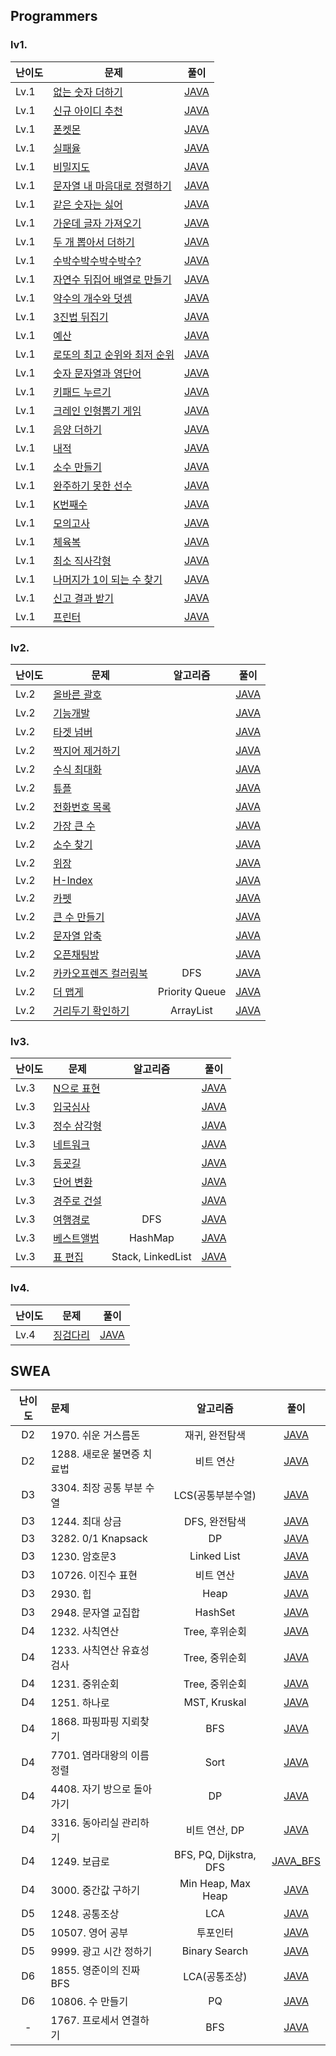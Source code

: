 ## Programmers
### lv1.
|난이도|문제|풀이|
|---|---|---|
|Lv.1|[없는 숫자 더하기](https://programmers.co.kr/learn/courses/30/lessons/86051)|[JAVA](https://github.com/Seoha-Yoon/algorithm/blob/main/programmers/lv1/없는숫자더하기.java)|
|Lv.1|[신규 아이디 추천](https://programmers.co.kr/learn/courses/30/lessons/72410)|[JAVA](https://github.com/Seoha-Yoon/algorithm/blob/main/programmers/lv1/신규아이디추천.java)|
|Lv.1|[폰켓몬](https://programmers.co.kr/learn/courses/30/lessons/1845)|[JAVA](https://github.com/Seoha-Yoon/algorithm/blob/main/programmers/lv1/폰켓몬.java)|
|Lv.1|[실패율](https://programmers.co.kr/learn/courses/30/lessons/42889)|[JAVA](https://github.com/Seoha-Yoon/algorithm/blob/main/programmers/lv1/실패율.java)|
|Lv.1|[비밀지도](https://programmers.co.kr/learn/courses/30/lessons/17681)|[JAVA](https://github.com/Seoha-Yoon/algorithm/blob/main/programmers/lv1/비밀지도.java)|
|Lv.1|[문자열 내 마음대로 정렬하기](https://programmers.co.kr/learn/courses/30/lessons/12915)|[JAVA](https://github.com/Seoha-Yoon/algorithm/blob/main/programmers/lv1/문자열내마음대로정렬하기.java)|
|Lv.1|[같은 숫자는 싫어](https://programmers.co.kr/learn/courses/30/lessons/12906)|[JAVA](https://github.com/Seoha-Yoon/algorithm/blob/main/programmers/lv1/같은숫자는싫어.java)|
|Lv.1|[가운데 글자 가져오기](https://programmers.co.kr/learn/courses/30/lessons/12903)|[JAVA](https://github.com/Seoha-Yoon/algorithm/blob/main/programmers/lv1/가운데글자가져오기.java)|
|Lv.1|[두 개 뽑아서 더하기](https://programmers.co.kr/learn/courses/30/lessons/68644)|[JAVA](https://github.com/Seoha-Yoon/algorithm/blob/main/programmers/lv1/두개뽑아서더하기.java)|
|Lv.1|[수박수박수박수박수?](https://programmers.co.kr/learn/courses/30/lessons/12922)|[JAVA](https://github.com/Seoha-Yoon/algorithm/blob/main/programmers/lv1/수박수.java)|
|Lv.1|[자연수 뒤집어 배열로 만들기](https://programmers.co.kr/learn/courses/30/lessons/12932)|[JAVA](https://github.com/Seoha-Yoon/algorithm/blob/main/programmers/lv1/자연수뒤집어배열로만들기.java)|
|Lv.1|[약수의 개수와 덧셈](https://programmers.co.kr/learn/courses/30/lessons/77884)|[JAVA](https://github.com/Seoha-Yoon/algorithm/blob/main/programmers/lv1/약수의개수와덧셈.java)|
|Lv.1|[3진법 뒤집기](https://programmers.co.kr/learn/courses/30/lessons/68935)|[JAVA](https://github.com/Seoha-Yoon/algorithm/blob/main/programmers/lv1/삼진법뒤집기.java)|
|Lv.1|[예산](https://programmers.co.kr/learn/courses/30/lessons/12982)|[JAVA](https://github.com/Seoha-Yoon/algorithm/blob/main/programmers/lv1/예산.java)|
|Lv.1|[로또의 최고 순위와 최저 순위](https://programmers.co.kr/learn/courses/30/lessons/77484)|[JAVA](https://github.com/Seoha-Yoon/algorithm/blob/main/programmers/lv1/로또의최고순위와최저순위.java)|
|Lv.1|[숫자 문자열과 영단어](https://programmers.co.kr/learn/courses/30/lessons/81301)|[JAVA](https://github.com/Seoha-Yoon/algorithm/blob/main/programmers/lv1/숫자문자열과영단어.java)|
|Lv.1|[키패드 누르기](https://programmers.co.kr/learn/courses/30/lessons/67256)|[JAVA](https://github.com/Seoha-Yoon/algorithm/blob/main/programmers/lv1/키패드누르기.java)|
|Lv.1|[크레인 인형뽑기 게임](https://programmers.co.kr/learn/courses/30/lessons/64061)|[JAVA](https://github.com/Seoha-Yoon/algorithm/blob/main/programmers/lv1/크레인인형뽑기게임.java)|
|Lv.1|[음양 더하기](https://programmers.co.kr/learn/courses/30/lessons/76501)|[JAVA](https://github.com/Seoha-Yoon/algorithm/blob/main/programmers/lv1/음양더하기.java)|
|Lv.1|[내적](https://programmers.co.kr/learn/courses/30/lessons/70128)|[JAVA](https://github.com/Seoha-Yoon/algorithm/blob/main/programmers/lv1/내적.java)|
|Lv.1|[소수 만들기](https://programmers.co.kr/learn/courses/30/lessons/12977)|[JAVA](https://github.com/Seoha-Yoon/algorithm/blob/main/programmers/lv1/소수만들기.java)|
|Lv.1|[완주하기 못한 선수](https://programmers.co.kr/learn/courses/30/lessons/42576)|[JAVA](https://github.com/Seoha-Yoon/algorithm/blob/main/programmers/lv1/완주하지못한선수.java)|
|Lv.1|[K번째수](https://programmers.co.kr/learn/courses/30/lessons/42748)|[JAVA](https://github.com/Seoha-Yoon/algorithm/blob/main/programmers/lv1/K번째수.java)|
|Lv.1|[모의고사](https://programmers.co.kr/learn/courses/30/lessons/42840)|[JAVA](https://github.com/Seoha-Yoon/algorithm/blob/main/programmers/lv1/모의고사.java)|
|Lv.1|[체육복](https://programmers.co.kr/learn/courses/30/lessons/42862)|[JAVA](https://github.com/Seoha-Yoon/algorithm/blob/main/programmers/lv1/체육복.java)|
|Lv.1|[최소 직사각형](https://programmers.co.kr/learn/courses/30/lessons/86491)|[JAVA](https://github.com/Seoha-Yoon/algorithm/blob/main/programmers/lv1/최소직사각형.java)|
|Lv.1|[나머지가 1이 되는 수 찾기](https://programmers.co.kr/learn/courses/30/lessons/87389)|[JAVA](https://github.com/Seoha-Yoon/algorithm/blob/main/programmers/lv1/나머지가1이되는수.java)|
|Lv.1|[신고 결과 받기](https://programmers.co.kr/learn/courses/30/lessons/92334)|[JAVA](https://github.com/Seoha-Yoon/algorithm/blob/main/programmers/lv1/신고결과받기.java)|
|Lv.1|[프린터](https://programmers.co.kr/learn/courses/30/lessons/42587#)|[JAVA](https://github.com/Seoha-Yoon/algorithm/blob/main/programmers/lv1/프린터.java)|

### lv2.
|난이도|문제|알고리즘|풀이|
|---|---|:---:|---|
|Lv.2|[올바른 괄호](https://programmers.co.kr/learn/courses/30/lessons/12909)||[JAVA](https://github.com/Seoha-Yoon/algorithm/blob/main/programmers/lv2/올바른괄호.java)|
|Lv.2|[기능개발](https://programmers.co.kr/learn/courses/30/lessons/42586)||[JAVA](https://github.com/Seoha-Yoon/algorithm/blob/main/programmers/lv2/기능개발.java)|
|Lv.2|[타겟 넘버](https://programmers.co.kr/learn/courses/30/lessons/43165)||[JAVA](https://github.com/Seoha-Yoon/algorithm/blob/main/programmers/lv2/타겟넘버.java)|
|Lv.2|[짝지어 제거하기](https://programmers.co.kr/learn/courses/30/lessons/12973)||[JAVA](https://github.com/Seoha-Yoon/algorithm/blob/main/programmers/lv2/짝지어제거하기.java)|
|Lv.2|[수식 최대화](https://programmers.co.kr/learn/courses/30/lessons/67257)||[JAVA](https://github.com/Seoha-Yoon/algorithm/blob/main/programmers/lv2/수식최대화.java)|
|Lv.2|[튜플](https://programmers.co.kr/learn/courses/30/lessons/64065)||[JAVA](https://github.com/Seoha-Yoon/algorithm/blob/main/programmers/lv2/튜플.java)|
|Lv.2|[전화번호 목록](https://programmers.co.kr/learn/courses/30/lessons/42577)||[JAVA](https://github.com/Seoha-Yoon/algorithm/blob/main/programmers/lv2/전화번호목록.java)|
|Lv.2|[가장 큰 수](https://programmers.co.kr/learn/courses/30/lessons/42746)||[JAVA](https://github.com/Seoha-Yoon/algorithm/blob/main/programmers/lv2/가장큰수.java)|
|Lv.2|[소수 찾기](https://programmers.co.kr/learn/courses/30/lessons/42839)||[JAVA](https://github.com/Seoha-Yoon/algorithm/blob/main/programmers/lv2/소수찾기.java)|
|Lv.2|[위장](https://programmers.co.kr/learn/courses/30/lessons/42578)||[JAVA](https://github.com/Seoha-Yoon/algorithm/blob/main/programmers/lv2/위장.java)|
|Lv.2|[H-Index](https://programmers.co.kr/learn/courses/30/lessons/42747)||[JAVA](https://github.com/Seoha-Yoon/algorithm/blob/main/programmers/lv2/H_Index.java)|
|Lv.2|[카펫](https://programmers.co.kr/learn/courses/30/lessons/42842)||[JAVA](https://github.com/Seoha-Yoon/algorithm/blob/main/programmers/lv2/카펫.java)|
|Lv.2|[큰 수 만들기](https://programmers.co.kr/learn/courses/30/lessons/42883)||[JAVA](https://github.com/Seoha-Yoon/algorithm/blob/main/programmers/lv2/큰수만들기.java)|
|Lv.2|[문자열 압축](https://programmers.co.kr/learn/courses/30/lessons/60057)||[JAVA](https://github.com/Seoha-Yoon/algorithm/blob/main/programmers/lv2/문자열압축.java)|
|Lv.2|[오픈채팅방](https://programmers.co.kr/learn/courses/30/lessons/42888)||[JAVA](https://github.com/Seoha-Yoon/algorithm/blob/main/programmers/lv2/오픈채팅방.java)|
|Lv.2|[카카오프렌즈 컬러링북](https://programmers.co.kr/learn/courses/30/lessons/1829)|DFS|[JAVA](https://github.com/Seoha-Yoon/algorithm/blob/main/programmers/lv2/컬러링북.java)|
|Lv.2|[더 맵게](https://programmers.co.kr/learn/courses/30/lessons/42626)|Priority Queue|[JAVA](https://github.com/Seoha-Yoon/algorithm/blob/main/programmers/lv2/더맵게.java)|
|Lv.2|[거리두기 확인하기](https://programmers.co.kr/learn/courses/30/lessons/81302#fn1)|ArrayList|[JAVA](https://github.com/Seoha-Yoon/algorithm/blob/main/programmers/lv2/거리두기확인하기.java)|

### lv3.
|난이도|문제|알고리즘|풀이|
|---|---|:---:|---|
|Lv.3|[N으로 표현](https://programmers.co.kr/learn/courses/30/lessons/42895)||[JAVA](https://github.com/Seoha-Yoon/algorithm/blob/main/programmers/lv3/N으로표현.java)|
|Lv.3|[입국심사](https://programmers.co.kr/learn/courses/30/lessons/43238)||[JAVA](https://github.com/Seoha-Yoon/algorithm/blob/main/programmers/lv3/입국심사.java)|
|Lv.3|[정수 삼각형](https://programmers.co.kr/learn/courses/30/lessons/43105)||[JAVA](https://github.com/Seoha-Yoon/algorithm/blob/main/programmers/lv3/정수삼각형.java)|
|Lv.3|[네트워크](https://programmers.co.kr/learn/courses/30/lessons/43162)||[JAVA](https://github.com/Seoha-Yoon/algorithm/blob/main/programmers/lv3/네트워크.java)|
|Lv.3|[등굣길](https://programmers.co.kr/learn/courses/30/lessons/42898)||[JAVA](https://github.com/Seoha-Yoon/algorithm/blob/main/programmers/lv3/등굣길.java)|
|Lv.3|[단어 변환](https://programmers.co.kr/learn/courses/30/lessons/43163)||[JAVA](https://github.com/Seoha-Yoon/algorithm/blob/main/programmers/lv3/단어변환.java)|
|Lv.3|[경주로 건설](https://programmers.co.kr/learn/courses/30/lessons/67259)||[JAVA](https://github.com/Seoha-Yoon/algorithm/blob/main/programmers/lv3/경주로건설.java)|
|Lv.3|[여행경로](https://programmers.co.kr/learn/courses/30/lessons/43164#)|DFS|[JAVA](https://github.com/Seoha-Yoon/algorithm/blob/main/programmers/lv3/여행경로.java)|
|Lv.3|[베스트앨범](https://programmers.co.kr/learn/courses/30/lessons/42579#)|HashMap|[JAVA](https://github.com/Seoha-Yoon/algorithm/blob/main/programmers/lv3/베스트앨범.java)|
|Lv.3|[표 편집](https://programmers.co.kr/learn/courses/30/lessons/81303)|Stack, LinkedList|[JAVA](https://github.com/Seoha-Yoon/algorithm/blob/main/programmers/lv3/표편집.java)|

### lv4.
|난이도|문제|풀이|
|---|---|---|
|Lv.4|[징검다리](https://programmers.co.kr/learn/courses/30/lessons/43236)|[JAVA](https://github.com/Seoha-Yoon/algorithm/blob/main/programmers/lv4/징검다리.java)|


## SWEA
난이도|문제|알고리즘|풀이
:---:|:---|:---:|:---:
D2|1970. 쉬운 거스름돈|재귀, 완전탐색|[JAVA](https://github.com/Seoha-Yoon/algorithm/blob/main/swea/D2/swea_1970.java)
D2|1288. 새로운 불면증 치료법|비트 연산|[JAVA](https://github.com/Seoha-Yoon/algorithm/blob/main/swea/D2/swea_1288.java)
D3|3304. 최장 공통 부분 수열|LCS(공통부분수열)|[JAVA](https://github.com/Seoha-Yoon/algorithm/blob/main/swea/D3/swea_3304.java)
D3|1244. 최대 상금|DFS, 완전탐색|[JAVA](https://github.com/Seoha-Yoon/algorithm/blob/main/swea/D3/swea_1244.java)
D3|3282. 0/1 Knapsack|DP|[JAVA](https://github.com/Seoha-Yoon/algorithm/blob/main/swea/D3/swea_3282.java)
D3|1230. 암호문3|Linked List|[JAVA](https://github.com/Seoha-Yoon/algorithm/blob/main/swea/D3/swea_1230.java)
D3|10726. 이진수 표현|비트 연산|[JAVA](https://github.com/Seoha-Yoon/algorithm/blob/main/swea/D3/swea_10726.java)
D3|2930. 힙|Heap|[JAVA](https://github.com/Seoha-Yoon/algorithm/blob/main/swea/D3/swea_2930.java)
D3|2948. 문자열 교집합|HashSet|[JAVA](https://github.com/Seoha-Yoon/algorithm/blob/main/swea/D3/swea_2948.java)
D4|1232. 사칙연산|Tree, 후위순회|[JAVA](https://github.com/Seoha-Yoon/algorithm/blob/main/swea/D4/swea_1232.java)
D4|1233. 사칙연산 유효성 검사|Tree, 중위순회|[JAVA](https://github.com/Seoha-Yoon/algorithm/blob/main/swea/D4/swea_1233.java)
D4|1231. 중위순회|Tree, 중위순회|[JAVA](https://github.com/Seoha-Yoon/algorithm/blob/main/swea/D4/swea_1231.java)
D4|1251. 하나로|MST, Kruskal|[JAVA](https://github.com/Seoha-Yoon/algorithm/blob/main/swea/D4/swea_1251.java)
D4|1868. 파핑파핑 지뢰찾기|BFS|[JAVA](https://github.com/Seoha-Yoon/algorithm/blob/main/swea/D4/swea_1868.java)
D4|7701. 염라대왕의 이름 정렬|Sort|[JAVA](https://github.com/Seoha-Yoon/algorithm/blob/main/swea/D4/swea_7701.java)
D4|4408. 자기 방으로 돌아가기|DP|[JAVA](https://github.com/Seoha-Yoon/algorithm/blob/main/swea/D4/swea_4408.java)
D4|3316. 동아리실 관리하기|비트 연산, DP|[JAVA](https://github.com/Seoha-Yoon/algorithm/blob/main/swea/D4/swea_3316.java)
D4|1249. 보급로|BFS, PQ, Dijkstra, DFS|[JAVA_BFS](https://github.com/Seoha-Yoon/algorithm/blob/main/swea/D4/swea_1249.java)
D4|3000. 중간값 구하기|Min Heap, Max Heap|[JAVA](https://github.com/Seoha-Yoon/algorithm/blob/main/swea/D4/swea_3000.java)
D5|1248. 공통조상|LCA|[JAVA](https://github.com/Seoha-Yoon/algorithm/blob/main/swea/D5/swea_1248.java)
D5|10507. 영어 공부|투포인터|[JAVA](https://github.com/Seoha-Yoon/algorithm/blob/main/swea/D5/swea_10507.java)
D5|9999. 광고 시간 정하기|Binary Search|[JAVA](https://github.com/Seoha-Yoon/algorithm/blob/main/swea/D5/swea_9999.java)
D6|1855. 영준이의 진짜 BFS|LCA(공통조상)|[JAVA](https://github.com/Seoha-Yoon/algorithm/blob/main/swea/D6/swea_1855.java)
D6|10806. 수 만들기|PQ|[JAVA](https://github.com/Seoha-Yoon/algorithm/blob/main/swea/D6/swea_10806.java)
-|1767. 프로세서 연결하기|BFS|[JAVA](https://github.com/Seoha-Yoon/algorithm/blob/main/swea/swea_1767.java)

